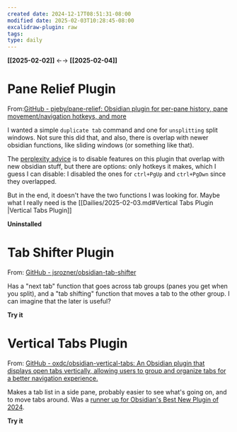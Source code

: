 ```yaml
---
created date: 2024-12-17T08:51:31-08:00
modified date: 2025-02-03T10:28:45-08:00
excalidraw-plugin: raw
tags: 
type: daily
---
```

**[[2025-02-02]]** ←→ **[[2025-02-04]]**

# Pane Relief Plugin
From:[GitHub - pjeby/pane-relief: Obsidian plugin for per-pane history, pane movement/navigation hotkeys, and more](https://github.com/pjeby/pane-relief)

I wanted a simple `duplicate tab` command and one for `unsplitting` split windows.  Not sure this did that, and also, there is overlap with newer obsidian functions, like sliding windows (or something like that).   

The [perplexity advice](https://www.perplexity.ai/search/the-obsidian-pane-relief-plugi-HVsy8b.ATH.xDOHZ.nIqiQ#1) is to disable features on this plugin that overlap with new obsidian stuff, but there are options: only hotkeys it makes, which I guess I can disable: I disabled the ones for `ctrl+PgUp` and `ctrl+PgDwn` since they overlapped.

But in the end, it doesn't have the two functions I was looking for.  Maybe what I really need is the [[Dailies/2025-02-03.md#Vertical Tabs Plugin |Vertical Tabs Plugin]]

**Uninstalled**

# Tab Shifter Plugin
From: [GitHub - jsrozner/obsidian-tab-shifter](https://github.com/jsrozner/obsidian-tab-shifter)

Has a "next tab" function that goes across tab groups (panes you get when you split), and a "tab shifting" function that moves a tab to the other group.  I can imagine that the later is useful?

**Try it** 

# Vertical Tabs Plugin
From: [GitHub - oxdc/obsidian-vertical-tabs: An Obsidian plugin that displays open tabs vertically, allowing users to group and organize tabs for a better navigation experience.](https://github.com/oxdc/obsidian-vertical-tabs)

Makes a tab list in a side pane, probably easier to see what's going on, and to move tabs around. Was a [runner up for Obsidian's Best New Plugin of 2024](https://obsidian.md/blog/2024-goty-winners/). 

**Try it**